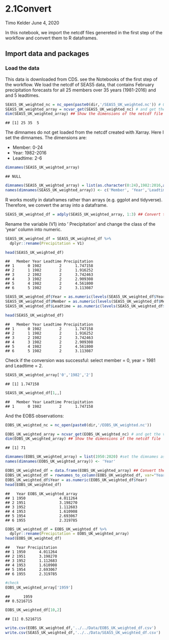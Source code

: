 2.1Convert
================
Timo Kelder
June 4, 2020

In this notebook, we import the netcdf files genereted in the first step
of the workflow and convert them to R dataframes.

## Import data and packages

### Load the data

This data is downloaded from CDS. see the Notebooks of the first step of
the workflow. We load the netcdf of SEAS5 data, that contains February
precipitation forecasts for all 25 members over 35 years (1981-2016) and
and 5 leadtimes.

``` r
SEAS5_UK_weighted_nc = nc_open(paste0(dir,'/SEAS5_UK_weighted.nc')) # Open the netcdf file
SEAS5_UK_weighted_array = ncvar_get(SEAS5_UK_weighted_nc) # and get the values
dim(SEAS5_UK_weighted_array) ## Show the dimensions of the netcdf file
```

    ## [1] 25 35  5

The dimnames do not get loaded from the netcdf created with Xarray. Here
I set the dimnames. The dimensions are:

  - Member: 0-24
  - Year: 1982-2016
  - Leadtime: 2-6

<!-- end list -->

``` r
dimnames(SEAS5_UK_weighted_array)
```

    ## NULL

``` r
dimnames(SEAS5_UK_weighted_array) = list(as.character(0:24),1982:2016,as.character(2:6))
names(dimnames(SEAS5_UK_weighted_array)) <- c('Member', 'Year','Leadtime')
```

R works mostly in dataframes rather than arrays (e.g. ggplot and
tidyverse). Therefore, we convert the array into a dataframe.

``` r
SEAS5_UK_weighted_df = adply(SEAS5_UK_weighted_array, 1:3) ## Convert the array to a data frame. Split up data by all dimensions (1:3)  
```

Rename the variable (V1) into ’ Precipitation’ and change the class of
the ‘year’ column into numeric.

``` r
SEAS5_UK_weighted_df = SEAS5_UK_weighted_df %>%
  dplyr::rename(Precipitation = V1)

head(SEAS5_UK_weighted_df)
```

    ##   Member Year Leadtime Precipitation
    ## 1      0 1982        2      1.747158
    ## 2      1 1982        2      1.916252
    ## 3      2 1982        2      3.742463
    ## 4      3 1982        2      2.909308
    ## 5      4 1982        2      4.561800
    ## 6      5 1982        2      3.113087

``` r
SEAS5_UK_weighted_df$Year = as.numeric(levels(SEAS5_UK_weighted_df$Year))[SEAS5_UK_weighted_df$Year]
SEAS5_UK_weighted_df$Member = as.numeric(levels(SEAS5_UK_weighted_df$Member))[SEAS5_UK_weighted_df$Member]
SEAS5_UK_weighted_df$Leadtime = as.numeric(levels(SEAS5_UK_weighted_df$Leadtime))[SEAS5_UK_weighted_df$Leadtime]

head(SEAS5_UK_weighted_df)
```

    ##   Member Year Leadtime Precipitation
    ## 1      0 1982        2      1.747158
    ## 2      1 1982        2      1.916252
    ## 3      2 1982        2      3.742463
    ## 4      3 1982        2      2.909308
    ## 5      4 1982        2      4.561800
    ## 6      5 1982        2      3.113087

Check if the conversion was successful: select member = 0, year = 1981
and Leadtime = 2.

``` r
SEAS5_UK_weighted_array['0','1982','2']
```

    ## [1] 1.747158

``` r
SEAS5_UK_weighted_df[1,,]
```

    ##   Member Year Leadtime Precipitation
    ## 1      0 1982        2      1.747158

And the EOBS observations:

``` r
EOBS_UK_weighted_nc = nc_open(paste0(dir,'/EOBS_UK_weighted.nc'))

EOBS_UK_weighted_array = ncvar_get(EOBS_UK_weighted_nc) # and get the values
dim(EOBS_UK_weighted_array) ## Show the dimensions of the netcdf file
```

    ## [1] 71

``` r
dimnames(EOBS_UK_weighted_array) = list(1950:2020) #set the dimnames as the years 1950-2020
names(dimnames(EOBS_UK_weighted_array)) <- 'Year'

EOBS_UK_weighted_df = data.frame(EOBS_UK_weighted_array) ## Convert the array to a data frame.
EOBS_UK_weighted_df = rownames_to_column(EOBS_UK_weighted_df, var="Year")
EOBS_UK_weighted_df$Year = as.numeric(EOBS_UK_weighted_df$Year)
head(EOBS_UK_weighted_df)
```

    ##   Year EOBS_UK_weighted_array
    ## 1 1950               4.011264
    ## 2 1951               3.198270
    ## 3 1952               1.112683
    ## 4 1953               1.610908
    ## 5 1954               2.693067
    ## 6 1955               2.319785

``` r
EOBS_UK_weighted_df = EOBS_UK_weighted_df %>%
  dplyr::rename(Precipitation = EOBS_UK_weighted_array)
head(EOBS_UK_weighted_df)
```

    ##   Year Precipitation
    ## 1 1950      4.011264
    ## 2 1951      3.198270
    ## 3 1952      1.112683
    ## 4 1953      1.610908
    ## 5 1954      2.693067
    ## 6 1955      2.319785

``` r
#check
EOBS_UK_weighted_array['1959']
```

    ##      1959 
    ## 0.5216715

``` r
EOBS_UK_weighted_df[10,2]
```

    ## [1] 0.5216715

``` r
write.csv(EOBS_UK_weighted_df,'../../Data/EOBS_UK_weighted_df.csv')
write.csv(SEAS5_UK_weighted_df,'../../Data/SEAS5_UK_weighted_df.csv')
```
